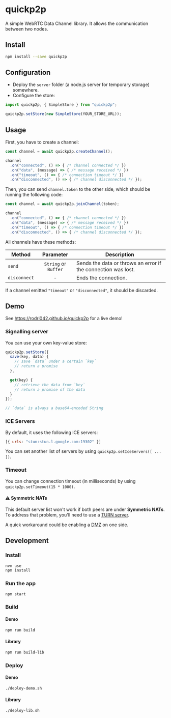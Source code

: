 # quickp2p

A simple WebRTC Data Channel library. It allows the communication between two nodes.

## Install

```bash
npm install --save quickp2p
```

## Configuration

- Deploy the `server` folder (a node.js server for temporary storage) somewhere.
- Configure the store:
```js
import quickp2p, { SimpleStore } from "quickp2p";

quickp2p.setStore(new SimpleStore(YOUR_STORE_URL));
```

## Usage

First, you have to create a channel:

```js
const channel = await quickp2p.createChannel();

channel
  .on("connected", () => { /* channel connected */ })
  .on("data", (message) => { /* message received */ })
  .on("timeout", () => { /* connection timeout */ })
  .on("disconnected", () => { /* channel disconnected */ });
```

Then, you can send `channel.token` to the other side, which should be running the following code:

```js
const channel = await quickp2p.joinChannel(token);

channel
  .on("connected", () => { /* channel connected */ })
  .on("data", (message) => { /* message received */ })
  .on("timeout", () => { /* connection timeout */ })
  .on("disconnected", () => { /* channel disconnected */ });
```

All channels have these methods:

| Method       | Parameter           | Description                                                   |
| ------------ |:-------------------:| --------------------------------------------------------------|
| `send`       | `String` or `Buffer`| Sends the data or throws an error if the connection was lost. |
| `disconnect` | -                   | Ends the connection.                                          |

If a channel emitted `"timeout"` or `"disconnected"`, it should be discarded.

## Demo

See https://rodri042.github.io/quickp2p for a live demo!

### Signalling server

You can use your own key-value store:

```js
quickp2p.setStore({
  save(key, data) {
    // save `data` under a certain `key`
    // return a promise
  },

  get(key) {
    // retrieve the data from `key`
    // return a promise of the data
  }
});

// `data` is always a base64-encoded String
```

### ICE Servers

By default, it uses the following ICE servers:

```js
[{ urls: "stun:stun.l.google.com:19302" }]
```

You can set another list of servers by using `quickp2p.setIceServers([ ... ])`.

### Timeout

You can change connection timeout (in milliseconds) by using `quickp2p.setTimeout(15 * 1000)`.

#### :warning: Symmetric NATs

This default server list won't work if both peers are under **Symmetric NATs**. To address that problem, you'll need to use a [TURN server](https://en.wikipedia.org/wiki/Traversal_Using_Relays_around_NAT).

A quick workaround could be enabling a [DMZ](https://en.wikipedia.org/wiki/DMZ_(computing)) on one side.

## Development

### Install

```bash
nvm use
npm install
```

### Run the app

```bash
npm start
```

### Build

#### Demo

```bash
npm run build
```

#### Library

```bash
npm run build-lib
```

### Deploy

#### Demo

```bash
./deploy-demo.sh
```

#### Library

```bash
./deploy-lib.sh
```

